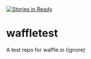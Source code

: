 [![Stories in 
Ready](https://badge.waffle.io/jonbaer/waffletest.png?label=ready&title=Ready)](https://waffle.io/jonbaer/waffletest)
# waffletest
A test repo for waffle.io (ignore)
